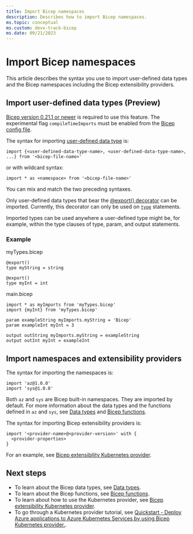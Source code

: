 ```yaml
---
title: Import Bicep namespaces
description: Describes how to import Bicep namespaces.
ms.topic: conceptual
ms.custom: devx-track-bicep
ms.date: 09/21/2023
---
```


# Import Bicep namespaces

This article describes the syntax you use to import user-defined data types and the Bicep namespaces including the Bicep extensibility providers.

## Import user-defined data types (Preview)

[Bicep version 0.21.1 or newer](./install.md) is required to use this feature. The experimental flag `compileTimeImports` must be enabled from the [Bicep config file](./bicep-config.md#enable-experimental-features).


The syntax for importing [user-defined data type](./user-defined-data-types.md) is:

```bicep
import {<user-defined-data-type-name>, <user-defined-data-type-name>, ...} from '<bicep-file-name>'
```

or with wildcard syntax:

```bicep
import * as <namespace> from '<bicep-file-name>'
```

You can mix and match the two preceding syntaxes.

Only user-defined data types that bear the [@export() decorator](./user-defined-data-types.md#import-types-between-bicep-files-preview) can be imported. Currently, this decorator can only be used on [`type`](./user-defined-data-types.md) statements.

Imported types can be used anywhere a user-defined type might be, for example, within the type clauses of type, param, and output statements.

### Example

myTypes.bicep

```bicep
@export()
type myString = string

@export()
type myInt = int
```

main.bicep

```bicep
import * as myImports from 'myTypes.bicep'
import {myInt} from 'myTypes.bicep'

param exampleString myImports.myString = 'Bicep'
param exampleInt myInt = 3

output outString myImports.myString = exampleString
output outInt myInt = exampleInt
```

## Import namespaces and extensibility providers

The syntax for importing the namespaces is:

```bicep
import 'az@1.0.0'
import 'sys@1.0.0'
```

Both `az` and `sys` are Bicep built-in namespaces. They are imported by default. For more information about the data types and the functions defined in `az` and `sys`, see [Data types](./data-types.md) and  [Bicep functions](./bicep-functions.md).

The syntax for importing Bicep extensibility providers is:

```bicep
import '<provider-name>@<provider-version>' with {
  <provider-properties>
}
```

For an example, see [Bicep extensibility Kubernetes provider](./bicep-extensibility-kubernetes-provider.md).

## Next steps

- To learn about the Bicep data types, see [Data types](./data-types.md).
- To learn about the Bicep functions, see [Bicep functions](./bicep-functions.md).
- To learn about how to use the Kubernetes provider, see [Bicep extensibility Kubernetes provider](./bicep-extensibility-kubernetes-provider.md).
- To go through a Kubernetes provider tutorial, see [Quickstart - Deploy Azure applications to Azure Kubernetes Services by using Bicep Kubernetes provider.](../../aks/learn/quick-kubernetes-deploy-bicep-extensibility-kubernetes-provider.md).
